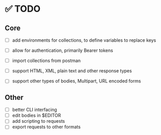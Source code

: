 # ✅ TODO

## Core
- [ ] add environments for collections, to define variables to replace keys
- [ ] allow for authentication, primarily Bearer tokens
- [ ] import collections from postman
- [ ] support HTML, XML, plain text and other response types
- [ ] support other types of bodies, Multipart, URL encoded forms


## Other
- [ ] better CLI interfacing
- [ ] edit bodies in $EDITOR
- [ ] add scripting to requests
- [ ] export requests to other formats
